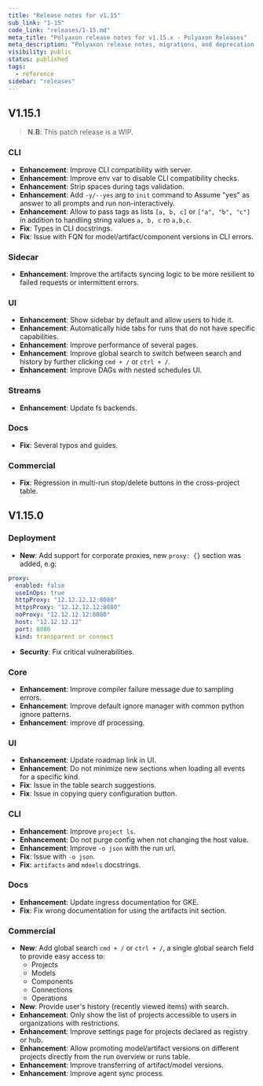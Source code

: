```yaml
---
title: "Release notes for v1.15"
sub_link: "1-15"
code_link: "releases/1-15.md"
meta_title: "Polyaxon release notes for v1.15.x - Polyaxon Releases"
meta_description: "Polyaxon release notes, migrations, and deprecation notes for v1.15.x."
visibility: public
status: published
tags:
  - reference
sidebar: "releases"
---
```


## V1.15.1

> **N.B**: This patch release is a WIP.

### CLI

 * **Enhancement**: Improve CLI compatibility with server.
 * **Enhancement**: Improve env var to disable CLI compatibility checks.
 * **Enhancement**: Strip spaces during tags validation.
 * **Enhancement**: Add `-y/--yes` arg to `init` command to Assume "yes" as answer to all prompts and run non-interactively. 
 * **Enhancement**: Allow to pass tags as lists `[a, b, c]` or `["a", "b", "c"]` in addition to handling string values `a, b, c` ro `a,b,c`.
 * **Fix**: Types in CLI docstrings.
 * **Fix**: Issue with FQN for model/artifact/component versions in CLI errors.

### Sidecar

 * **Enhancement**: Improve the artifacts syncing logic to be more resilient to failed requests or intermittent errors.

### UI

 * **Enhancement**: Show sidebar by default and allow users to hide it.
 * **Enhancement**: Automatically hide tabs for runs that do not have specific capabilities.
 * **Enhancement**: Improve performance of several pages.
 * **Enhancement**: Improve global search to switch between search and history by further clicking `cmd + /` or `ctrl + /`.
 * **Enhancement**: Improve DAGs with nested schedules UI.
 
### Streams

 * **Enhancement**: Update fs backends.

### Docs

 * **Fix**: Several typos and guides.

### Commercial

 * **Fix**: Regression in multi-run stop/delete buttons in the cross-project table.

## V1.15.0

### Deployment

 * **New**: Add support for corporate proxies, new `proxy: {}` section was added, e.g:
  ```yaml
  proxy:
    enabled: false
    useInOps: true
    httpProxy: "12.12.12.12:8080"
    httpsProxy: "12.12.12.12:8080"
    noProxy: "12.12.12.12:8080"
    host: "12.12.12.12"
    port: 8080
    kind: transparent or connect
  ```
 * **Security**: Fix critical vulnerabilities.

### Core

 * **Enhancement**: Improve compiler failure message due to sampling errors.
 * **Enhancement**: Improve default ignore manager with common python ignore patterns.
 * **Enhancement**: improve df processing.

### UI

 * **Enhancement**: Update roadmap link in UI.
 * **Enhancement**: Do not minimize new sections when loading all events for a specific kind.
 * **Fix**: Issue in the table search suggestions.
 * **Fix**: Issue in copying query configuration button.

### CLI

 * **Enhancement**: Improve `project ls`.
 * **Enhancement**: Do not purge config when not changing the host value.
 * **Enhancement**: Improve `-o json` with the run url.
 * **Fix**: Issue with `-o json`.
 * **Fix**: `artifacts` and `mdoels` docstrings.

### Docs

 * **Enhancement**: Update ingress documentation for GKE.
 * **Fix**: Fix wrong documentation for using the artifacts init section.

### Commercial

 * **New**: Add global search `cmd + /` or `ctrl + /`, a single global search field to provide easy access to:
   * Projects
   * Models
   * Components
   * Connections
   * Operations
 * **New**: Provide user's history (recently viewed items) with search.
 * **Enhancement**: Only show the list of projects accessible to users in organizations with restrictions.
 * **Enhancement**: Improve settings page for projects declared as registry or hub.
 * **Enhancement**: Allow promoting model/artifact versions on different projects directly from the run overview or runs table.
 * **Enhancement**: Improve transferring of artifact/model versions.
 * **Enhancement**: Improve agent sync process.
